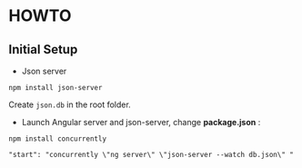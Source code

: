 # HOWTO

## Initial Setup

* Json server
```
npm install json-server
```
Create ````json.db```` in the root folder.

* Launch Angular server and json-server, change **package.json** :

```
npm install concurrently
```

``` "start": "concurrently \"ng server\" \"json-server --watch db.json\" " ```
